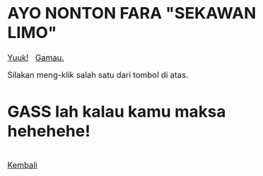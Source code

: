 <!DOCTYPE html>
<html>
<head>
  <title>Gilacoding</title>
</head>
<style type="text/css">
body {
  font-size: 18px;
}

.app {
  max-width: 500px;
  margin: 0 auto;
  text-align: center;
  display: flex;
  flex-direction: column;
  justify-content: space-around;
  min-height: 100vh;
}

.app_title {
  font-weight: normal;
}

.app_buttons {
  display: flex;
  justify-content: center;
  
  .btn {
    margin: 0 20%;
  }
}

.btn {
  background-color: #e75480;
  color: #fff;
  font-weight: bold;
  text-decoration: none;
  font-weight: normal;
  padding: 30px;
  font-size: 24px;
  transition: transform .1s ease-out;
  will-change: transform;
  border: 5px solid #e75480;
  
  &:hover {
    background-color: #fff;
    color: #fe828c;
    border-color: #fe828c;
  }
}

.result_container {
  background: #fff;
  display: none;
  position: absolute;
  top: 0;
  left: 0;
  width: 100%;
  height: 100vh;
}

.app_result {
  max-width: 500px;
  margin: 0 auto;
  text-align: center;
  display: flex;
  flex-direction: column;
  justify-content: center;
  min-height: 100vh;
}

.result_title {
  color: #e75480;
  margin-bottom: 0;
}

strong {
  color: #e75480;
}
</style>
<body>
<div class="app">
  <h1 class="app_title">AYO NONTON FARA "SEKAWAN LIMO"</h1>
  <div class="app_buttons">
    <a href="#" class="btn js-btn-yes">Yuuk!</a>
    <a href="#" class="btn js-btn-no" style="margin-left: 10px;">Gamau.</a>
  </div>
  <p class="app_footer">Silakan meng-klik salah satu dari tombol di atas.</p>
</div>

<div class="result_container js-result">
  <div class="app_result">
    <h1 class="result_title">GASS lah kalau kamu maksa hehehehe!</h1>
    <br>
    <a href="index.html">Kembali</a>
  </div>
</div>
<script src="https://cdnjs.cloudflare.com/ajax/libs/jquery/3.3.1/jquery.min.js"></script>
<script type="text/javascript">
  function randomPlusOrMinus() {
  let value = Math.floor(Math.random() * 200 - 100 + 1) + 100;
  console.log(value);
  return Math.random() < 0.5 ? -value : value;
}
$(function() {
  $('.js-btn-no').on('touch click mouseover mousedown', function() {
    let $this = $(this);
    let randomX = randomPlusOrMinus();
    let randomY = randomPlusOrMinus();
    $this.css({
      transform: `translateX(${randomX}%) translateY(${randomY}%)`
    });
  });
  $('.js-btn-yes').on('click', function() {
    $('.js-result').show();
  });
});
</script>
</body>
</html>

